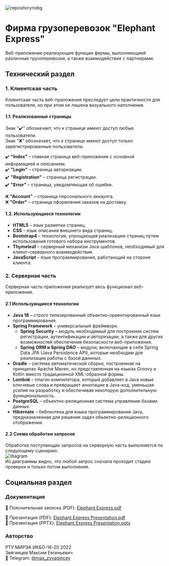 ![repositorynobg](https://user-images.githubusercontent.com/90865234/176497766-bfe88ae0-3555-46ff-a81a-5daf257f95c1.png)

# Фирма грузоперевозок "Elephant Express"
Веб-приложение реализующее функции фирмы, выполняющией различные грузоперевозки, а также взаимодействие с партнерами.

## Технический раздел
### 1. Клиентская часть
Клиентская часть веб-приложения преследует цели практичности для пользователя, но при этом не лишена визуального наполнения.

#### 1.1. Реализованные страницы
Знак ":heavy_check_mark:" обозначает, что к странице имеют доступ любые пользователи. \
Знак ":x:" обозначает, что к странице имеют доступ только зарегистрированные пользователи.

:heavy_check_mark: **"Index"** – главная страница веб-приложения с основной информацией и описанием. \
:heavy_check_mark: **"Login"** – страница авторизации. \
:heavy_check_mark: **"Registration"** – страница регистрации. \
:heavy_check_mark: **"Error"** – страница, уведомляющая об ошибке.

:x: **"Account"** – страница персонального аккаунта. \
:x: **"Order"** – страница оформления заказов на доставку.

#### 1.2. Использующиеся технологии
* **HTML5** – язык разметки страниц.
* **CSS** – язык описания внешнего вида страниц.
* **Bootstrap4** – технология, упрощающая реализацию страниц путем использования готового набора инструментов.
* **Thymeleaf** – серверный механизм Java-шаблонов, необходимый для клиент-серверного взаимодействия.
* **JavaScript** – язык программирования, работающий на стороне клиента.

### 2. Серверная часть
Серверная часть приложения реализует весь функционал веб-приложения.

#### 2.1 Использующиеся технологии
* **Java 18** – строго типизированный объектно-ориентированный язык программирования.
* **Spring Framework** – универсальный фреймворк.
    * **Spring Security** – модуль необходимый для построения систем регистрации, аутентификации и авторизации, а также для других возможностей обеспечения
    безопасности веб-приложения.
    * **Spring ORM и Spring DAO** – модули, включающие в себя Spring Data JPA (Java Persistence API), которые необходим для реализации работы с базой даннных.
* **Gradle** – система автоматической сборки, построенная на принципах Apache Maven, но представленная на языках Groovy и Kotlin вместо традиционной XML-образной формы.
* **Lombok** – плагин компилятора, который добавляет в Java новые ключевые слова и превращает аннотации в Java-код, уменьшая усилия на разработку и обеспечивая
некоторую дополнительную функциональность.
* **PostgreSQL** – объектно-реляционная система управления базами данных.
* **Hibernate** – библиотека для языка программирования Java, предназначенная для решения задач объектно-реляционного отображения.

#### 2.2 Схема обработки запросов
Обработка поступающих запросов на серверную часть выполняется по следующему сценарию. \
![diagram](https://user-images.githubusercontent.com/90865234/176504413-1f8f6a43-8af8-4f08-857b-38f27d18e578.png) \
Из диаграммы видно, что любой запрос сначала проходит стадию проверки и только потом выполнения.

## Социальная раздел
### Документация
:floppy_disk: Пояснительная записка (PDF): [Elephant Express.pdf](https://github.com/xPressed/JavaTemplates-CourseWork/files/9012988/Elephant.Express.pdf)

:floppy_disk: Презентация (PDF): [Elephant Express Presentation.pdf](https://github.com/xPressed/JavaTemplates-CourseWork/files/9013009/Elephant.Express.Presentation.pdf) \
:floppy_disk: Презентация (PPTX): [Elephant Express Presentation.pptx](https://github.com/xPressed/JavaTemplates-CourseWork/files/9013010/Elephant.Express.Presentation.pptx)

### Авторство
РТУ МИРЭА ИКБО-16-20 2022 \
Звягинцев Максим Евгеньевич \
:link: Telegram: [@max_zvyagincev](https://t.me/max_zvyagincev)
